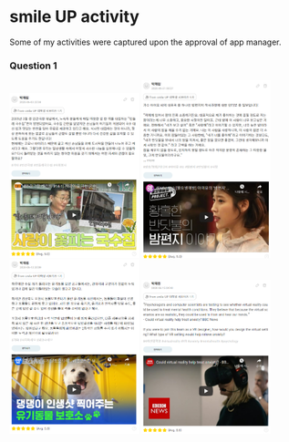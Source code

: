 # smile UP activity
Some of my activities were captured upon the approval of app manager.  
### Question 1
<img src="img/Q1.PNG" width="45%"> <img src="img/Q2.PNG" width="45%">
<br>
<img src="img/Q3.PNG" width="45%"> <img src="img/Q4.PNG" width="45%">
<br>
